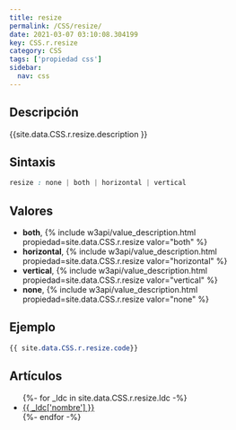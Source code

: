 ```yaml
---
title: resize
permalink: /CSS/resize/
date: 2021-03-07 03:10:08.304199
key: CSS.r.resize
category: CSS
tags: ['propiedad css']
sidebar: 
  nav: css
---
```


## Descripción
{{site.data.CSS.r.resize.description }}

## Sintaxis
~~~css
resize : none | both | horizontal | vertical
~~~

## Valores
* **both**,  {% include w3api/value_description.html propiedad=site.data.CSS.r.resize valor="both" %}
* **horizontal**,  {% include w3api/value_description.html propiedad=site.data.CSS.r.resize valor="horizontal" %}
* **vertical**,  {% include w3api/value_description.html propiedad=site.data.CSS.r.resize valor="vertical" %}
* **none**,  {% include w3api/value_description.html propiedad=site.data.CSS.r.resize valor="none" %}

## Ejemplo
~~~css
{{ site.data.CSS.r.resize.code}}
~~~

## Artículos
<ul>
{%- for _ldc in site.data.CSS.r.resize.ldc -%}
   <li>
       <a href="{{_ldc['url'] }}">{{ _ldc['nombre'] }}</a>
   </li>
{%- endfor -%}
</ul>
